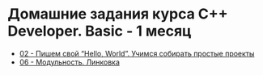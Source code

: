 # Домашние задания курса C++ Developer. Basic - 1 месяц

* [02 - Пишем свой “Hello, World”. Учимся собирать простые проекты](./Lesson_02)
* [06 - Модульность. Линковка](./Lesson_06) 
